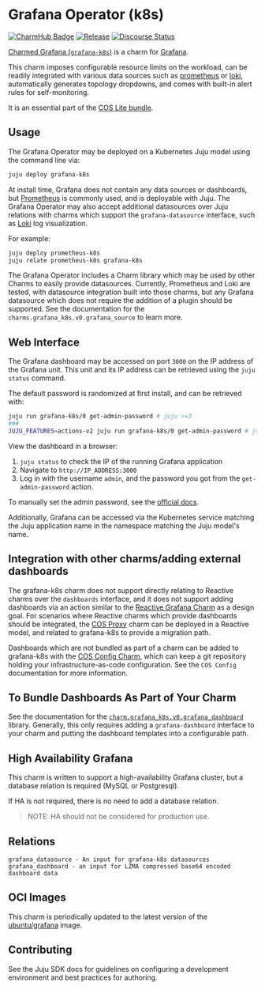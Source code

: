 # Grafana Operator (k8s)
[![CharmHub Badge](https://charmhub.io/grafana-k8s/badge.svg)](https://charmhub.io/grafana-k8s)
[![Release](https://github.com/canonical/grafana-k8s-operator/actions/workflows/release.yaml/badge.svg)](https://github.com/canonical/grafana-k8s-operator/actions/workflows/release.yaml)
[![Discourse Status](https://img.shields.io/discourse/status?server=https%3A%2F%2Fdiscourse.charmhub.io&style=flat&label=CharmHub%20Discourse)](https://discourse.charmhub.io)

[Charmed Grafana (`grafana-k8s`)][Grafana operator] is a charm for
[Grafana].

This charm imposes configurable resource limits on the workload, can be readily
integrated with various data sources such as [prometheus][Prometheus operator]
or [loki][Loki operator], automatically generates topology dropdowns, and comes
with built-in alert rules for self-monitoring.

It is an essential part of the [COS Lite bundle].

[Grafana operator]: https://charmhub.io/grafana-k8s
[Grafana]: https://grafana.com/grafana/
[Loki operator]: https://charmhub.io/loki-k8s
[Prometheus operator]: https://charmhub.io/prometheus-k8s
[COS Lite bundle]: https://charmhub.io/cos-lite


## Usage

The Grafana Operator may be deployed on a Kubernetes Juju model using the
command line via:
```bash
juju deploy grafana-k8s
```

At install time, Grafana does not contain any data sources or dashboards, but
[Prometheus](https://charmhub.io/prometheus-k8s) is commonly used, and is
deployable with Juju. The Grafana Operator may also accept additional
datasources over Juju relations with charms which support the
`grafana-datasource` interface, such as [Loki](https://charmhub.io/loki-k8s)
log visualization.

For example:
```bash
juju deploy prometheus-k8s
juju relate prometheus-k8s grafana-k8s
```

The Grafana Operator includes a Charm library which may be used by other Charms
to easily provide datasources. Currently, Prometheus and Loki are tested, with
datasource integration built into those charms, but any Grafana datasource
which does not require the addition of a plugin should be supported. See the
documentation for the `charms.grafana_k8s.v0.grafana_source` to learn more.

## Web Interface

The Grafana dashboard may be accessed on port `3000` on the IP address of the
Grafana unit.
This unit and its IP address can be retrieved using the `juju status` command.

The default password is randomized at first install, and can be retrieved with:

```bash
juju run grafana-k8s/0 get-admin-password # juju >=3
###
JUJU_FEATURES=actions-v2 juju run grafana-k8s/0 get-admin-password # juju 2
```

View the dashboard in a browser:
1. `juju status` to check the IP of the running Grafana application
2. Navigate to `http://IP_ADDRESS:3000`
3. Log in with the username `admin`, and the password you got from the
   `get-admin-password` action.

To manually set the admin password, see the
[official docs](https://grafana.com/docs/grafana/latest/administration/cli/#reset-admin-password).

Additionally, Grafana can be accessed via the Kubernetes service matching the
Juju application name in the namespace matching the Juju model's name.

## Integration with other charms/adding external dashboards

The grafana-k8s charm does not support directly relating to Reactive charms
over the `dashboards` interface, and it does not support adding dashboards via
an action similar to the [Reactive Grafana Charm](https://charmhub.io/grafana)
as a design goal. For scenarios where Reactive charms which provide dashboards
should be integrated, the [COS Proxy](https://charmhub.io/cos-proxy) charm can
be deployed in a Reactive model, and related to grafana-k8s to provide a
migration path.

Dashboards which are not bundled as part of a charm can be added to grafana-k8s
with the [COS Config Charm](https://charmhub.io/cos-configuration-k8s), which
can keep a git repository holding your infrastructure-as-code configuration.
See the `COS Config` documentation for more information.

## To Bundle Dashboards As Part of Your Charm

See the documentation for the
[`charm.grafana_k8s.v0.grafana_dashboard`](https://charmhub.io/grafana-k8s/libraries/grafana_dashboard)
library. Generally, this only requires adding a `grafana-dashboard` interface
to your charm and putting the dashboard templates into a configurable path.

## High Availability Grafana

This charm is written to support a high-availability Grafana cluster, but a
database relation is required (MySQL or Postgresql).

If HA is not required, there is no need to add a database relation.

> NOTE: HA should not be considered for production use.

## Relations

```
grafana_datasource - An input for grafana-k8s datasources
grafana_dashboard - an input for LZMA compressed base64 encoded dashboard data
```

## OCI Images

This charm is periodically updated to the latest version of the
[ubuntu/grafana](https://hub.docker.com/r/ubuntu/grafana) image.

## Contributing

See the Juju SDK docs for guidelines on configuring a development environment
and best practices for authoring.
